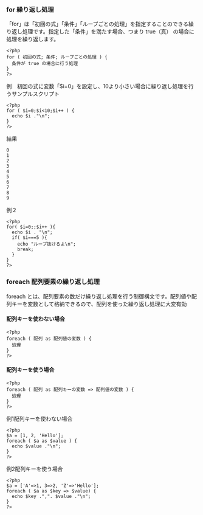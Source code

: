 ### for 繰り返し処理
「for」は「初回の式」「条件」「ループごとの処理」を指定することのできる繰り返し処理です。指定した「条件」を満たす場合、つまり true（真） の場合に処理を繰り返します。
```
<?php
for ( 初回の式; 条件; ループごとの処理 ) {
  条件が true の場合に行う処理
}
?>

```
例　初回の式に変数「$i=0」を設定し、10より小さい場合に繰り返し処理を行うサンプルスクリプト
```
<?php
for ( $i=0;$i<10;$i++ ) {
  echo $i ."\n";
}
?>

```
結果
```
0
1
2
3
4
5
6
7
8
9
```
例２　
```
<?php
for( $i=0;;$i++ ){
  echo $i . "\n";
  if( $i===5 ){
    echo "ループ抜けるよ\n";
    break;
  }
}
?>
```
### foreach 配列要素の繰り返し処理
foreach とは、配列要素の数だけ繰り返し処理を行う制御構文です。配列値や配列キーを変数として格納できるので、配列を使った繰り返し処理に大変有効

#### 配列キーを使わない場合
```
<?php
foreach ( 配列 as 配列値の変数 ) {
  処理
}
?>
```
#### 配列キーを使う場合
```
<?php
foreach ( 配列 as 配列キーの変数 => 配列値の変数 ) {
  処理
}
?>

```
例1配列キーを使わない場合
```
<?php
$a = [1, 2, 'Hello'];
foreach ( $a as $value ) {
  echo $value ."\n";
}
?>

```

例2配列キーを使う場合
```
<?php
$a = ['A'=>1, 3=>2, 'Z'=>'Hello'];
foreach ( $a as $key => $value) {
  echo $key .",". $value ."\n";
}
?>
```
